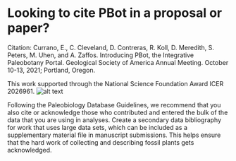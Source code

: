 # Looking to cite PBot in a proposal or paper?
Citation: Currano, E., C. Cleveland, D. Contreras, R. Koll, D. Meredith, S. Peters, M. Uhen, and A. Zaffos. Introducing PBot, the Integrative Paleobotany Portal. Geological Society of America Annual Meeting. October 10-13, 2021; Portland, Oregon.

This work supported through the National Science Foundation Award ICER 2026961.
![alt text](https://github.com/paleobot/pbot-dev/blob/main/specificationdocs/About%20Page/nsf%20logo.jpeg)

Following the Paleobiology Database Guidelines, we recommend that you also cite or acknowledge those who contributed and entered the bulk of the data that you are using in analyses. Create a secondary data bibliography for work that uses large data sets, which can be included as a supplementary material file in manuscript submissions. This helps ensure that the hard work of collecting and describing fossil plants gets acknowledged.
